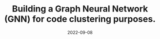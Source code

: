 ---
title: "Building a Graph Neural Network (GNN) for code clustering purposes."
many: false
date: 2022-09-08
dateend: 2023-04-08
students: "Lucas Geffard"
---